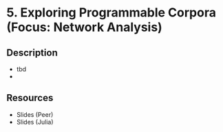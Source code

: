 # 5. Exploring Programmable Corpora (Focus: Network Analysis)

## Description
* tbd
* 
## Resources
* Slides (Peer)
* Slides (Julia)